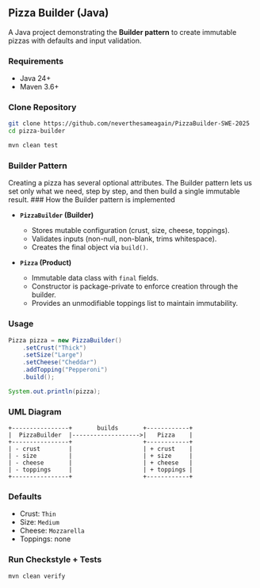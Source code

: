 
## Pizza Builder (Java)

A  Java project demonstrating the **Builder pattern** to create immutable pizzas with  defaults and input validation.

### Requirements
- Java 24+
- Maven 3.6+

### Clone Repository
```bash
git clone https://github.com/neverthesameagain/PizzaBuilder-SWE-2025
cd pizza-builder
```
```bash
mvn clean test
````

### Builder Pattern
Creating a pizza has several optional attributes. The Builder pattern lets us set only what we need, step by step, and then build a single immutable result. ### How the Builder pattern is implemented


- **`PizzaBuilder` (Builder)**  
  - Stores mutable configuration (crust, size, cheese, toppings).  
  - Validates inputs (non-null, non-blank, trims whitespace).  
  - Creates the final object via `build()`.  

- **`Pizza` (Product)**  
  - Immutable data class with `final` fields.  
  - Constructor is package-private to enforce creation through the builder.  
  - Provides an unmodifiable toppings list to maintain immutability.  

### Usage

```java
Pizza pizza = new PizzaBuilder()
    .setCrust("Thick")
    .setSize("Large")
    .setCheese("Cheddar")
    .addTopping("Pepperoni")
    .build();

System.out.println(pizza);
```

### UML Diagram

```
+----------------+       builds       +------------+
|  PizzaBuilder  |------------------->|   Pizza    |
+----------------+                    +------------+
| - crust        |                    | + crust    |
| - size         |                    | + size     |
| - cheese       |                    | + cheese   |
| - toppings     |                    | + toppings |
+----------------+                    +------------+
```

### Defaults

* Crust: `Thin`
* Size: `Medium`
* Cheese: `Mozzarella`
* Toppings: none

### Run Checkstyle + Tests

```bash
mvn clean verify
```

